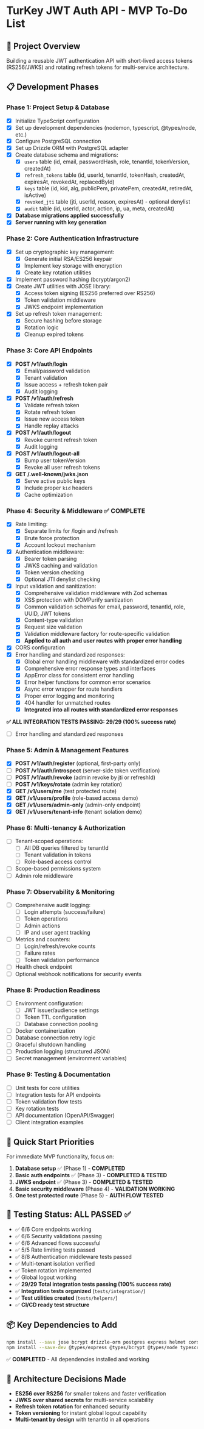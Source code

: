 # TurKey JWT Auth API - MVP To-Do List

## 🎯 Project Overview
Building a reusable JWT authentication API with short-lived access tokens (RS256/JWKS) and rotating refresh tokens for multi-service architecture.

## 📋 Development Phases

### Phase 1: Project Setup & Database
- [x] Initialize TypeScript configuration
- [x] Set up development dependencies (nodemon, typescript, @types/node, etc.)
- [x] Configure PostgreSQL connection
- [x] Set up Drizzle ORM with PostgreSQL adapter
- [x] Create database schema and migrations:
  - [x] `users` table (id, email, passwordHash, role, tenantId, tokenVersion, createdAt)
  - [x] `refresh_tokens` table (id, userId, tenantId, tokenHash, createdAt, expiresAt, revokedAt, replacedById)
  - [x] `keys` table (id, kid, alg, publicPem, privatePem, createdAt, retiredAt, isActive)
  - [x] `revoked_jti` table (jti, userId, reason, expiresAt) - optional denylist
  - [x] `audit` table (id, userId, actor, action, ip, ua, meta, createdAt)
- [x] **Database migrations applied successfully**
- [x] **Server running with key generation**

### Phase 2: Core Authentication Infrastructure
- [x] Set up cryptographic key management:
  - [x] Generate initial RSA/ES256 keypair
  - [x] Implement key storage with encryption
  - [x] Create key rotation utilities
- [x] Implement password hashing (bcrypt/argon2)
- [x] Create JWT utilities with JOSE library:
  - [x] Access token signing (ES256 preferred over RS256)
  - [x] Token validation middleware
  - [x] JWKS endpoint implementation
- [x] Set up refresh token management:
  - [x] Secure hashing before storage
  - [x] Rotation logic
  - [x] Cleanup expired tokens

### Phase 3: Core API Endpoints
- [x] **POST /v1/auth/login**
  - [x] Email/password validation
  - [x] Tenant validation
  - [x] Issue access + refresh token pair
  - [x] Audit logging
- [x] **POST /v1/auth/refresh**
  - [x] Validate refresh token
  - [x] Rotate refresh token
  - [x] Issue new access token
  - [x] Handle replay attacks
- [x] **POST /v1/auth/logout**
  - [x] Revoke current refresh token
  - [x] Audit logging
- [x] **POST /v1/auth/logout-all**
  - [x] Bump user tokenVersion
  - [x] Revoke all user refresh tokens
- [x] **GET /.well-known/jwks.json**
  - [x] Serve active public keys
  - [x] Include proper `kid` headers
  - [x] Cache optimization

### Phase 4: Security & Middleware ✅ COMPLETE
- [x] Rate limiting:
  - [x] Separate limits for /login and /refresh
  - [x] Brute force protection
  - [x] Account lockout mechanism
- [x] Authentication middleware:
  - [x] Bearer token parsing
  - [x] JWKS caching and validation
  - [x] Token version checking
  - [x] Optional JTI denylist checking
- [x] Input validation and sanitization:
  - [x] Comprehensive validation middleware with Zod schemas
  - [x] XSS protection with DOMPurify sanitization
  - [x] Common validation schemas for email, password, tenantId, role, UUID, JWT tokens
  - [x] Content-type validation
  - [x] Request size validation
  - [x] Validation middleware factory for route-specific validation
  - [x] **Applied to all auth and user routes with proper error handling**
- [x] CORS configuration
- [x] Error handling and standardized responses:
  - [x] Global error handling middleware with standardized error codes
  - [x] Comprehensive error response types and interfaces
  - [x] AppError class for consistent error handling
  - [x] Error helper functions for common error scenarios
  - [x] Async error wrapper for route handlers
  - [x] Proper error logging and monitoring
  - [x] 404 handler for unmatched routes
  - [x] **Integrated into all routes with standardized error responses**

**✅ ALL INTEGRATION TESTS PASSING: 29/29 (100% success rate)**
- [ ] Error handling and standardized responses

### Phase 5: Admin & Management Features
- [x] **POST /v1/auth/register** (optional, first-party only)
- [ ] **POST /v1/auth/introspect** (server-side token verification)
- [ ] **POST /v1/auth/revoke** (admin revoke by jti or refreshId)
- [ ] **POST /v1/keys/rotate** (admin key rotation)
- [x] **GET /v1/users/me** (test protected route)
- [x] **GET /v1/users/profile** (role-based access demo)
- [x] **GET /v1/users/admin-only** (admin-only endpoint)
- [x] **GET /v1/users/tenant-info** (tenant isolation demo)

### Phase 6: Multi-tenancy & Authorization
- [ ] Tenant-scoped operations:
  - [ ] All DB queries filtered by tenantId
  - [ ] Tenant validation in tokens
  - [ ] Role-based access control
- [ ] Scope-based permissions system
- [ ] Admin role middleware

### Phase 7: Observability & Monitoring
- [ ] Comprehensive audit logging:
  - [ ] Login attempts (success/failure)
  - [ ] Token operations
  - [ ] Admin actions
  - [ ] IP and user agent tracking
- [ ] Metrics and counters:
  - [ ] Login/refresh/revoke counts
  - [ ] Failure rates
  - [ ] Token validation performance
- [ ] Health check endpoint
- [ ] Optional webhook notifications for security events

### Phase 8: Production Readiness
- [ ] Environment configuration:
  - [ ] JWT issuer/audience settings
  - [ ] Token TTL configuration
  - [ ] Database connection pooling
- [ ] Docker containerization
- [ ] Database connection retry logic
- [ ] Graceful shutdown handling
- [ ] Production logging (structured JSON)
- [ ] Secret management (environment variables)

### Phase 9: Testing & Documentation
- [ ] Unit tests for core utilities
- [ ] Integration tests for API endpoints
- [ ] Token validation flow tests
- [ ] Key rotation tests
- [ ] API documentation (OpenAPI/Swagger)
- [ ] Client integration examples

## 🚀 Quick Start Priorities

For immediate MVP functionality, focus on:
1. **Database setup** ✅ (Phase 1) - **COMPLETED**
2. **Basic auth endpoints** ✅ (Phase 3) - **COMPLETED & TESTED**
3. **JWKS endpoint** ✅ (Phase 3) - **COMPLETED & TESTED**
4. **Basic security middleware** (Phase 4) - **VALIDATION WORKING**
5. **One test protected route** (Phase 5) - **AUTH FLOW TESTED**

## 🧪 **Testing Status: ALL PASSED** ✅
- ✅ 6/6 Core endpoints working
- ✅ 6/6 Security validations passing  
- ✅ 6/6 Advanced flows successful
- ✅ 5/5 Rate limiting tests passed
- ✅ 8/8 Authentication middleware tests passed
- ✅ Multi-tenant isolation verified
- ✅ Token rotation implemented
- ✅ Global logout working
- ✅ **29/29 Total integration tests passing (100% success rate)**
- ✅ **Integration tests organized** (`tests/integration/`)
- ✅ **Test utilities created** (`tests/helpers/`)
- ✅ **CI/CD ready test structure**

## 📦 Key Dependencies to Add

```bash
npm install --save jose bcrypt drizzle-orm postgres express helmet cors express-rate-limit
npm install --save-dev @types/express @types/bcrypt @types/node typescript nodemon drizzle-kit
```
✅ **COMPLETED** - All dependencies installed and working

## 🔑 Architecture Decisions Made
- **ES256 over RS256** for smaller tokens and faster verification
- **JWKS over shared secrets** for multi-service scalability
- **Refresh token rotation** for enhanced security
- **Token versioning** for instant global logout capability
- **Multi-tenant by design** with tenantId in all operations